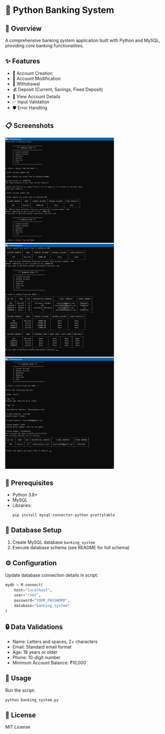 # 🏦 Python Banking System

## 🌟 Overview
A comprehensive banking system application built with Python and MySQL, providing core banking functionalities.

## ✨ Features
- 📝 Account Creation
- 🔧 Account Modification
- 💸 Withdrawal
- 💰 Deposit (Current, Savings, Fixed Deposit)
- 👀 View Account Details
- ✅ Input Validation
- 🛡️ Error Handling

## 📋 Screenshots
<img src="images/1.jpg" width="350" /> <img src="images/2.jpg" width="350" /> <img src="images/3.jpg" width="350" />

## 🔧 Prerequisites
- Python 3.8+
- MySQL
- Libraries:
  ```
  pip install mysql-connector-python prettytable
  ```

## 💾 Database Setup
1. Create MySQL database `banking_system`
2. Execute database schema (see README for full schema)

## ⚙️ Configuration
Update database connection details in script:
```python
mydb = M.connect(
    host="localhost", 
    user="root", 
    password="YOUR_PASSWORD", 
    database="banking_system"
)
```

## 🔒 Data Validations
- Name: Letters and spaces, 2+ characters
- Email: Standard email format
- Age: 18 years or older
- Phone: 10-digit number
- Minimum Account Balance: ₹10,000

## 🚀 Usage
Run the script:
```
python banking_system.py
```

## 📄 License
MIT License


